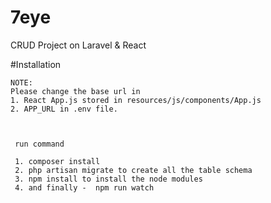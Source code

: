 # 7eye
 CRUD Project on Laravel & React
 
#Installation
 
    NOTE: 
    Please change the base url in 
    1. React App.js stored in resources/js/components/App.js
    2. APP_URL in .env file.
    


     run command

     1. composer install 
     2. php artisan migrate to create all the table schema
     3. npm install to install the node modules
     4. and finally -  npm run watch




